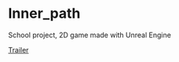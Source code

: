 # Inner_path

School project, 2D game made with Unreal Engine

[Trailer](https://www.youtube.com/watch?v=KitGIvEr5ek&feature=youtu.be)

